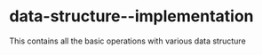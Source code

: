 # data-structure--implementation
This contains all the basic operations with various data structure 
